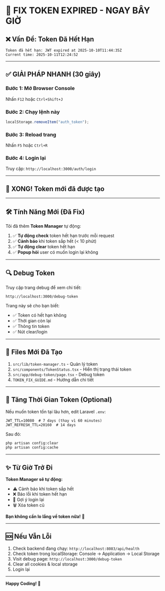 # 🚨 FIX TOKEN EXPIRED - NGAY BÂY GIỜ

## ❌ Vấn Đề: Token Đã Hết Hạn

```
Token đã hết hạn: JWT expired at 2025-10-10T11:44:35Z
Current time: 2025-10-11T12:24:52
```

---

## ✅ GIẢI PHÁP NHANH (30 giây)

### **Bước 1: Mở Browser Console**

Nhấn `F12` hoặc `Ctrl+Shift+J`

### **Bước 2: Chạy lệnh này**

```javascript
localStorage.removeItem("auth_token");
```

### **Bước 3: Reload trang**

Nhấn `F5` hoặc `Ctrl+R`

### **Bước 4: Login lại**

Truy cập: `http://localhost:3000/auth/login`

---

## 🎉 XONG! Token mới đã được tạo

---

## 🛠️ Tính Năng Mới (Đã Fix)

Tôi đã thêm **Token Manager** tự động:

1. ✅ **Tự động check** token hết hạn trước mỗi request
2. ✅ **Cảnh báo** khi token sắp hết (< 10 phút)
3. ✅ **Tự động clear** token hết hạn
4. ✅ **Popup hỏi** user có muốn login lại không

---

## 🔍 Debug Token

Truy cập trang debug để xem chi tiết:

```
http://localhost:3000/debug-token
```

Trang này sẽ cho bạn biết:

- ✅ Token có hết hạn không
- ✅ Thời gian còn lại
- ✅ Thông tin token
- ✅ Nút clear/login

---

## 📝 Files Mới Đã Tạo

1. `src/lib/token-manager.ts` - Quản lý token
2. `src/components/TokenStatus.tsx` - Hiển thị trạng thái token
3. `src/app/debug-token/page.tsx` - Debug token
4. `TOKEN_FIX_GUIDE.md` - Hướng dẫn chi tiết

---

## 🔧 Tăng Thời Gian Token (Optional)

Nếu muốn token tồn tại lâu hơn, edit Laravel `.env`:

```env
JWT_TTL=10080  # 7 days (thay vì 60 minutes)
JWT_REFRESH_TTL=20160  # 14 days
```

Sau đó:

```bash
php artisan config:clear
php artisan config:cache
```

---

## ✨ Từ Giờ Trở Đi

**Token Manager sẽ tự động:**

- ⚠️ Cảnh báo khi token sắp hết
- ❌ Báo lỗi khi token hết hạn
- 🔄 Gợi ý login lại
- 🗑️ Xóa token cũ

**Bạn không cần lo lắng về token nữa!** 🎉

---

## 🆘 Nếu Vẫn Lỗi

1. Check backend đang chạy: `http://localhost:8083/api/health`
2. Check token trong localStorage: Console → Application → Local Storage
3. Visit debug page: `http://localhost:3000/debug-token`
4. Clear all cookies & local storage
5. Login lại

---

**Happy Coding! 🚀**
